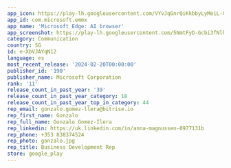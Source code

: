 ```yaml
---
app_icon: https://play-lh.googleusercontent.com/VYvJqGnrQiKkbbyLyMeiL-GM3go4tBIA64uVEGQazLXD4p_M3F45kHyt42o_6d5VXA
app_id: com.microsoft.emmx
app_name: 'Microsoft Edge: AI browser'
app_screenshot: https://play-lh.googleusercontent.com/5NmtFyD-Gcbi3fNlhwksa5P4i9we3KiLNnoW7iGzlUOb1yy1RU87LnCaSbfxIzfJGYA
category: Communication
country: SG
id: e-XbVJAYqN12
language: es
most_recent_release: '2024-02-20T00:00:00'
publisher_id: '190'
publisher_name: Microsoft Corporation
rank: '11'
release_count_in_past_year: '39'
release_count_in_past_year_category: 18
release_count_in_past_year_top_in_category: 44
rep_email: gonzalo.gomez-llera@bitrise.io
rep_first_name: Gonzalo
rep_full_name: Gonzalo Gomez-Ilera
rep_linkedin: https://uk.linkedin.com/in/anna-magnussen-0977131b
rep_phone: +353 838374524
rep_photo: gonzalo.jpg
rep_title: Business Development Rep
store: google_play
---
```

